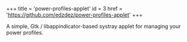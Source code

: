 +++
title = 'power-profiles-applet'
id = 3
href = 'https://github.com/edzdez/power-profiles-applet'
+++

A simple, Gtk / libappindicator-based systray applet for managing your power profiles.
